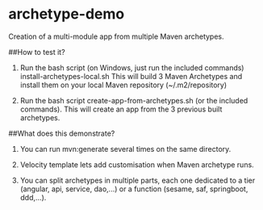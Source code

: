 # archetype-demo
Creation of a multi-module app from multiple Maven archetypes.

##How to test it?

1. Run the bash script (on Windows, just run the included commands) install-archetypes-local.sh
This will build 3 Maven Archetypes and install them on your local Maven repository (~/.m2/repository)

2. Run the bash script create-app-from-archetypes.sh (or the included commands).
This will create an app from the 3 previous built archetypes.

##What does this demonstrate?

1. You can run mvn:generate several times on the same directory.

2. Velocity template lets add customisation when Maven archetype runs.

3. You can split archetypes in multiple parts, each one dedicated to a tier (angular, api, service, dao,...) or a function (sesame, saf, springboot, ddd,...). 
